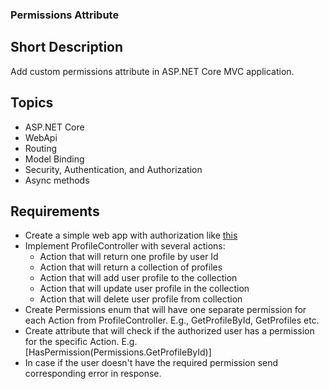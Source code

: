 ### Permissions Attribute
## Short Description
Add custom permissions attribute in ASP.NET Core MVC application.
## Topics
 - ASP.NET Core
 - WebApi
 - Routing
 - Model Binding
 - Security, Authentication, and Authorization
 - Async methods
## Requirements
 - Create a simple web app with authorization like [this](https://docs.microsoft.com/en-us/aspnet/core/security/authorization/secure-data?view=aspnetcore-2.2)
 - Implement ProfileController with several actions:
   - Action that will return one profile by user Id
   - Action that will return a collection of profiles
   - Action that will add user profile to the collection
   - Action that will update user profile in the collection
   - Action that will delete user profile from collection
 - Create Permissions enum that will have one separate permission for each Action from ProfileController. E.g., GetProfileById, GetProfiles etc.
 - Create attribute that will check if the authorized user has a permission for the specific Action. E.g. [HasPermission(Permissions.GetProfileById)]
 - In case if the user doesn't have the required permission send corresponding error in response.